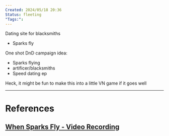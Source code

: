 ```yaml
---
Created: 2024/05/18 20:36
Status: fleeting
"Tags:":
---
```

Dating site for blacksmiths
- Sparks fly

One shot DnD campaign idea:
- Sparks flying
- artificer/blacksmiths
- Speed dating ep

Heck, it might be fun to make this into a little VN game if it goes well

---
# References
## [When Sparks Fly - Video Recording](https://youtu.be/2mQDUOSk_H4)